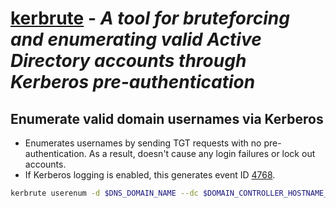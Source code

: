 # [kerbrute](https://github.com/ropnop/kerbrute) - *A tool for bruteforcing and enumerating valid Active Directory accounts through Kerberos pre-authentication*

## Enumerate valid domain usernames via Kerberos

* Enumerates usernames by sending TGT requests with no pre-authentication. As a result, doesn't cause any login failures or lock out accounts.
* If Kerberos logging is enabled, this generates event ID [4768](https://www.ultimatewindowssecurity.com/securitylog/encyclopedia/event.aspx?eventID=4768).

```bash
kerbrute userenum -d $DNS_DOMAIN_NAME --dc $DOMAIN_CONTROLLER_HOSTNAME_OR_IP $USERNAME_FILE
```
